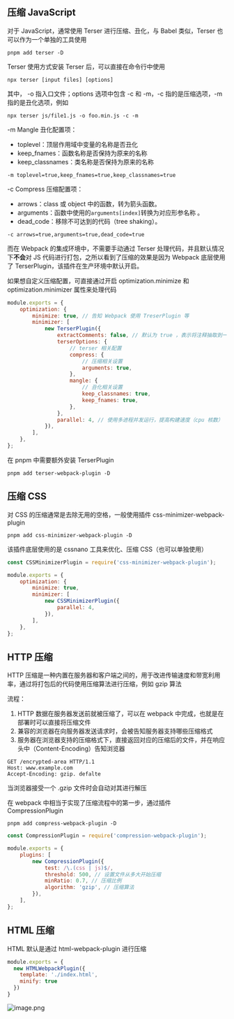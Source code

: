 <a name="qlB0p"></a>

## 压缩 JavaScript

对于 JavaScript，通常使用 Terser 进行压缩、丑化，与 Babel 类似，Terser 也可以作为一个单独的工具使用

```shell
pnpm add terser -D
```

Terser 使用方式安装 Terser 后，可以直接在命令行中使用

```shell
npx terser [input files] [options]
```

其中， -o 指入口文件；options 选项中包含 -c 和 -m，-c 指的是压缩选项，-m 指的是丑化选项，例如

```shell
npx terser js/file1.js -o foo.min.js -c -m
```

-m Mangle 丑化配置项：

- toplevel：顶层作用域中变量的名称是否丑化
- keep_fnames：函数名称是否保持为原来的名称
- keep_classnames：类名称是否保持为原来的名称

```shell
-m toplevel=true,keep_fnames=true,keep_classnames=true
```

-c Compress 压缩配置项：

- arrows：class 或 object 中的函数，转为箭头函数。
- arguments：函数中使用的`arguments[index]`转换为对应形参名称 。
- dead_code：移除不可达到的代码（tree shaking）。

```shell
-c arrows=true,arguments=true,dead_code=true
```

而在 Webpack 的集成环境中，不需要手动通过 Terser 处理代码，并且默认情况下**不会**对 JS 代码进行打包，之所以看到了压缩的效果是因为 Webpack 底层使用了 TerserPlugin，该插件在生产环境中默认开启。

如果想自定义压缩配置，可直接通过开启 optimization.minimize 和 optimization.minimizer 属性来处理代码

```javascript
module.exports = {
	optimization: {
		minimize: true, // 告知 Webpack 使用 TreserPlugin 等
		minimizer: [
			new TerserPlugin({
				extractComments: false, // 默认为 true ，表示将注释抽取到一个单独文件中
				terserOptions: {
					// terser 相关配置
					compress: {
						// 压缩相关设置
						arguments: true,
					},
					mangle: {
						// 丑化相关设置
						keep_classnames: true,
						keep_fnames: true,
					},
				},
				parallel: 4, // 使用多进程并发运行，提高构建速度（cpu 核数）
			}),
		],
	},
};
```

在 pnpm 中需要额外安装 TerserPlugin

```shell
pnpm add terser-webpack-plugin -D
```

<a name="GmsDk"></a>

## 压缩 CSS

对 CSS 的压缩通常是去除无用的空格，一般使用插件 css-minimizer-webpack-plugin

```shell
pnpm add css-minimizer-webpack-plugin -D
```

该插件底层使用的是 cssnano 工具来优化、压缩 CSS（也可以单独使用）

```javascript
const CSSMinimizerPlugin = require('css-minimizer-webpack-plugin');

module.exports = {
	optimization: {
		minimize: true,
		minimizer: [
			new CSSMinimizerPlugin({
				parallel: 4,
			}),
		],
	},
};
```

<a name="DKk6K"></a>

## HTTP 压缩

HTTP 压缩是一种内置在服务器和客户端之间的，用于改进传输速度和带宽利用率，通过将打包后的代码使用压缩算法进行压缩，例如 gzip 算法

流程：

1. HTTP 数据在服务器发送前就被压缩了，可以在 webpack 中完成，也就是在部署时可以直接将压缩文件
2. 兼容的浏览器在向服务器发送请求时，会被告知服务器支持哪些压缩格式
3. 服务器在浏览器支持的压缩格式下，直接返回对应的压缩后的文件，并在响应头中（Content-Encoding）告知浏览器

```http
GET /encrypted-area HTTP/1.1
Host: www.example.com
Accept-Encoding: gzip. defalte
```

当浏览器接受一个 .gzip 文件时会自动对其进行解压

在 webpack 中相当于实现了压缩流程中的第一步，通过插件 CompressionPlugin

```shell
pnpm add compress-webpack-plugin -D
```

```javascript
const CompressionPlugin = require('compression-webpack-plugin');

module.exports = {
	plugins: [
		new CompressionPlugin({
			test: /\.(css | js)$/,
			threshold: 500, // 设置文件从多大开始压缩
			minRatio: 0.7, // 压缩比例
			algorithm: 'gzip', // 压缩算法
		}),
	],
};
```

<a name="Wntep"></a>

## HTML 压缩

HTML 默认是通过 html-webpack-plugin 进行压缩

```javascript
module.exports = {
  new HTMLWebpackPlugin({
    template: './index.html',
    minify: true
  })
}
```

![image.png](https://cdn.nlark.com/yuque/0/2024/png/28960762/1712200371686-d36f2802-cfc9-4f11-9495-3c69fd164845.png#averageHue=%2395948c&clientId=uf8b83c12-e9fb-4&from=paste&height=414&id=u264a4a99&originHeight=518&originWidth=956&originalType=binary&ratio=1.25&rotation=0&showTitle=false&size=232394&status=done&style=none&taskId=u5a03c6c1-40be-4e1e-8030-121b91c5996&title=&width=764.8)
